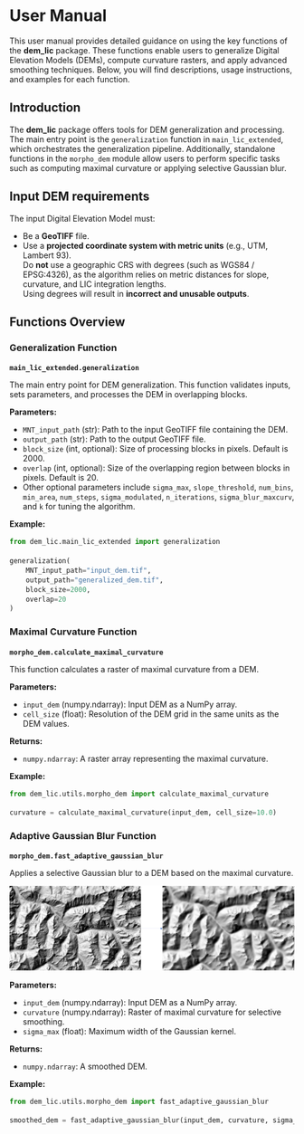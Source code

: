 # User Manual

This user manual provides detailed guidance on using the key functions of the **dem_lic** package. These functions enable users to generalize Digital Elevation Models (DEMs), compute curvature rasters, and apply advanced smoothing techniques. Below, you will find descriptions, usage instructions, and examples for each function.

## Introduction

The **dem_lic** package offers tools for DEM generalization and processing. The main entry point is the `generalization` function in `main_lic_extended`, which orchestrates the generalization pipeline. Additionally, standalone functions in the `morpho_dem` module allow users to perform specific tasks such as computing maximal curvature or applying selective Gaussian blur.

## Input DEM requirements

The input Digital Elevation Model must:

- Be a **GeoTIFF** file.
- Use a **projected coordinate system with metric units** (e.g., UTM, Lambert 93).  
Do **not** use a geographic CRS with degrees (such as WGS84 / EPSG:4326), as the algorithm relies on metric distances for slope, curvature, and LIC integration lengths.  
Using degrees will result in **incorrect and unusable outputs**.

## Functions Overview

### Generalization Function

**`main_lic_extended.generalization`**

The main entry point for DEM generalization. This function validates inputs, sets parameters, and processes the DEM in overlapping blocks.

**Parameters:**

- `MNT_input_path` (str): Path to the input GeoTIFF file containing the DEM.
- `output_path` (str): Path to the output GeoTIFF file.
- `block_size` (int, optional): Size of processing blocks in pixels. Default is 2000.
- `overlap` (int, optional): Size of the overlapping region between blocks in pixels. Default is 20.
- Other optional parameters include `sigma_max`, `slope_threshold`, `num_bins`, `min_area`, `num_steps`, `sigma_modulated`, `n_iterations`, `sigma_blur_maxcurv`, and `k` for tuning the algorithm.

**Example:**

```python
from dem_lic.main_lic_extended import generalization

generalization(
    MNT_input_path="input_dem.tif",
    output_path="generalized_dem.tif",
    block_size=2000,
    overlap=20
)
```

### Maximal Curvature Function

**`morpho_dem.calculate_maximal_curvature`**

This function calculates a raster of maximal curvature from a DEM.

**Parameters:**

- `input_dem` (numpy.ndarray): Input DEM as a NumPy array.
- `cell_size` (float): Resolution of the DEM grid in the same units as the DEM values.

**Returns:**

- `numpy.ndarray`: A raster array representing the maximal curvature.

**Example:**

```python
from dem_lic.utils.morpho_dem import calculate_maximal_curvature

curvature = calculate_maximal_curvature(input_dem, cell_size=10.0)
```

### Adaptive Gaussian Blur Function

**`morpho_dem.fast_adaptive_gaussian_blur`**

Applies a selective Gaussian blur to a DEM based on the maximal curvature.

![Exemple of adaptative gaussian blur](../images/dem_to_adaptative_blur.png)

**Parameters:**

- `input_dem` (numpy.ndarray): Input DEM as a NumPy array.
- `curvature` (numpy.ndarray): Raster of maximal curvature for selective smoothing.
- `sigma_max` (float): Maximum width of the Gaussian kernel.

**Returns:**

- `numpy.ndarray`: A smoothed DEM.

**Example:**

```python
from dem_lic.utils.morpho_dem import fast_adaptive_gaussian_blur

smoothed_dem = fast_adaptive_gaussian_blur(input_dem, curvature, sigma_max=5.0)
```


